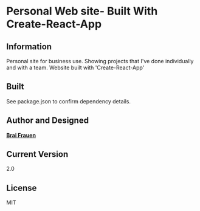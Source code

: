 # Personal Web site- Built With Create-React-App

## Information

Personal site for business use. 
Showing projects that I've done individually and with a team. 
Website built with 'Create-React-App'

## Built
See package.json to confirm dependency details.

## Author and Designed 

[**Brai Frauen**](https://www.linkedin.com/in/braifrauen/)

## Current Version 

2.0

## License 

MIT


